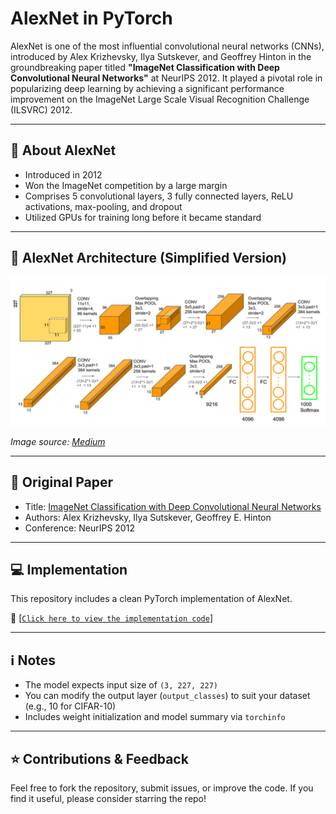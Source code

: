 
# AlexNet in PyTorch

AlexNet is one of the most influential convolutional neural networks (CNNs), introduced by Alex Krizhevsky, Ilya Sutskever, and Geoffrey Hinton in the groundbreaking paper titled **"ImageNet Classification with Deep Convolutional Neural Networks"** at NeurIPS 2012. It played a pivotal role in popularizing deep learning by achieving a significant performance improvement on the ImageNet Large Scale Visual Recognition Challenge (ILSVRC) 2012.

---

## 🧠 About AlexNet

- Introduced in 2012
- Won the ImageNet competition by a large margin
- Comprises 5 convolutional layers, 3 fully connected layers, ReLU activations, max-pooling, and dropout
- Utilized GPUs for training long before it became standard

---

## 📐 AlexNet Architecture (Simplified Version)

![AlexNet Architecture](https://github.com/povashraful/Research_paper_implementation/blob/main/AlexNet/model_arch_simplified.png)

*Image source: [Medium](https://medium.com/@abhishekjainindore24/deep-learning-architecture-2-alexnet-8018f7640161)*

---

## 📄 Original Paper
- Title: [ImageNet Classification with Deep Convolutional Neural Networks](https://proceedings.neurips.cc/paper_files/paper/2012/file/c399862d3b9d6b76c8436e924a68c45b-Paper.pdf)
- Authors: Alex Krizhevsky, Ilya Sutskever, Geoffrey E. Hinton
- Conference: NeurIPS 2012

---

## 💻 Implementation

This repository includes a clean PyTorch implementation of AlexNet.

🔗 [[`Click here to view the implementation code`](https://github.com/povashraful/Research_paper_implementation/blob/main/AlexNet/Implementing_AlexNet_using_PyTorch.ipynb)] 


---

## ℹ️ Notes

- The model expects input size of `(3, 227, 227)`
- You can modify the output layer (`output_classes`) to suit your dataset (e.g., 10 for CIFAR-10)
- Includes weight initialization and model summary via `torchinfo`

---

## ⭐️ Contributions & Feedback

Feel free to fork the repository, submit issues, or improve the code. If you find it useful, please consider starring the repo!
